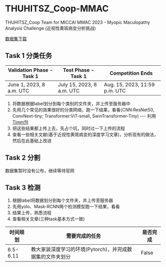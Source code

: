 # THUHITSZ_Coop-MMAC
THUHITSZ_Coop Team for MICCAI MMAC 2023 - Myopic Maculopathy Analysis Challenge (近视性黄斑病变分析挑战)


[数据集下载](https://pan.baidu.com/s/1hi7ETmqYcJAd7w1oSZEyWA?pwd=lxss#list/path=%2F)

## Task 1 分类任务

Validation Phase - Task 1 | Test Phase - Task 1 | Competition Ends
------------------------- | --------------------| ----------------
June 1, 2023, 8 a.m. UTC | July 15, 2023, 8 a.m. UTC | Aug. 15, 2023, 11:59 p.m. UTC

1. 将数据根据label划分到每个类别的文件夹，并上传至服务器中
2. 先用几个常见的效果很好的分类网络，跑一下结果，看看(CNN:ResNet50, ConvNext-tiny; Transformer:ViT-small, SwinTransformer-Tiny) --- 利用[Timm包](https://github.com/huggingface/pytorch-image-models)
3. 把这些结果都上传上去，先占个坑，同时过一下上传的流程
4. 查看一些相关文献(基于近视性黄斑病变的深度学习文章)，分析现有的做法，然后在此基础上改进

## Task 2 分割

数据集暂时没有公布，继续等待官网

## Task 3 检测

1. 根据label将数据划分到每个文件夹，并上传至服务器
2. 先用yolo、Mask-RCNN两个检测模型跑一下结果，看看
3. 结果上传，熟悉流程
4. 查看相关文章(三种task基本方式一致)


时间规划 | 需要完成的任务 | 是否完成
-------- | -------------| --------
6.5-6.11 | 教大家装深度学习的环境(Pytorch)，并完成数据集的文件夹划分 | False
